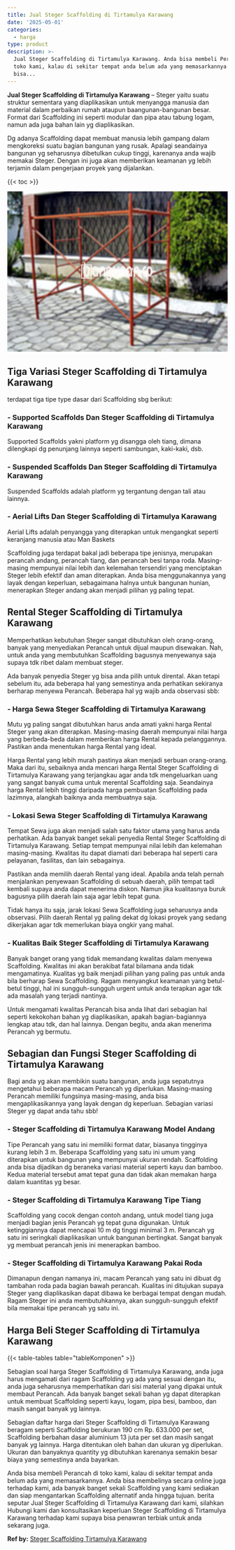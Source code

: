 ```yaml
---
title: Jual Steger Scaffolding di Tirtamulya Karawang
date: '2025-05-01'
categories:
  - harga
type: product
description: >-
  Jual Steger Scaffolding di Tirtamulya Karawang. Anda bisa membeli Perancah di
  toko kami, kalau di sekitar tempat anda belum ada yang memasarkannya. Anda
  bisa...
---
```


**Jual Steger Scaffolding di Tirtamulya Karawang** – Steger yaitu suatu struktur sementara yang diaplikasikan untuk menyangga manusia dan material dalam perbaikan rumah ataupun baangunan-bangunan besar. Format dari Scaffolding ini seperti modular dan pipa atau tabung logam, namun ada juga bahan lain yg diaplikasikan.

Dg adanya Scaffolding dapat membuat manusia lebih gampang dalam mengkoreksi suatu bagian bangunan yang rusak. Apalagi seandainya bangunan yg seharusnya dibetulkan cukup tinggi, karenanya anda wajib memakai Steger. Dengan ini juga akan memberikan keamanan yg lebih terjamin dalam pengerjaan proyek yang dijalankan.

{{< toc >}}

![Jual Steger Scaffolding di Tirtamulya Karawang](/images/sewa-scaffolding-steger-19.png)

## Tiga Variasi Steger Scaffolding di Tirtamulya Karawang

terdapat tiga tipe type dasar dari Scaffolding sbg berikut:

### \- Supported Scaffolds Dan Steger Scaffolding di Tirtamulya Karawang

Supported Scaffolds yakni platform yg disangga oleh tiang, dimana dilengkapi dg penunjang lainnya seperti sambungan, kaki-kaki, dsb.

### \- Suspended Scaffolds Dan Steger Scaffolding di Tirtamulya Karawang

Suspended Scaffolds adalah platform yg tergantung dengan tali atau lainnya.

### \- Aerial Lifts Dan Steger Scaffolding di Tirtamulya Karawang

Aerial Lifts adalah penyangga yang diterapkan untuk mengangkat seperti keranjang manusia atau Man Baskets

Scaffolding juga terdapat bakal jadi beberapa tipe jenisnya, merupakan perancah andang, perancah tiang, dan perancah besi tanpa roda. Masing-masing mempunyai nilai lebih dan kelemahan tersendiri yang menciptakan Steger lebih efektif dan aman diterapkan. Anda bisa menggunakannya yang layak dengan keperluan, sebagaimana halnya untuk bangunan hunian, menerapkan Steger andang akan menjadi pilihan yg paling tepat.

## Rental Steger Scaffolding di Tirtamulya Karawang

Memperhatikan kebutuhan Steger sangat dibutuhkan oleh orang-orang, banyak yang menyediakan Perancah untuk dijual maupun disewakan. Nah, untuk anda yang membutuhkan Scaffolding bagusnya menyewanya saja supaya tdk ribet dalam membuat steger.

Ada banyak penyedia Steger yg bisa anda pilih untuk dirental. Akan tetapi sebelum itu, ada beberapa hal yang semestinya anda perhatikan sekiranya berharap menyewa Perancah. Beberapa hal yg wajib anda observasi sbb:

### \- Harga Sewa Steger Scaffolding di Tirtamulya Karawang

Mutu yg paling sangat dibutuhkan harus anda amati yakni harga Rental Steger yang akan diterapkan. Masing-masing daerah mempunyai nilai harga yang berbeda-beda dalam memberikan harga Rental kepada pelanggannya. Pastikan anda menentukan harga Rental yang ideal.

Harga Rental yang lebih murah pastinya akan menjadi serbuan orang-orang. Maka dari itu, sebaiknya anda mencari harga Rental Steger Scaffolding di Tirtamulya Karawang yang terjangkau agar anda tdk mengeluarkan uang yang sangat banyak cuma untuk merental Scaffolding saja. Seandainya harga Rental lebih tinggi daripada harga pembuatan Scaffolding pada lazimnya, alangkah baiknya anda membuatnya saja.

### \- Lokasi Sewa Steger Scaffolding di Tirtamulya Karawang

Tempat Sewa juga akan menjadi salah satu faktor utama yang harus anda perhatikan. Ada banyak banget sekali penyedia Rental Steger Scaffolding di Tirtamulya Karawang. Setiap tempat mempunyai nilai lebih dan kelemahan masing-masing. Kwalitas itu dapat diamati dari beberapa hal seperti cara pelayanan, fasilitas, dan lain sebagainya.

Pastikan anda memilih daerah Rental yang ideal. Apabila anda telah pernah menjalankan penyewaan Scaffolding di sebuah daerah, pilih tempat tadi kembali supaya anda dapat menerima diskon. Namun jika kualitasnya buruk bagusnya pilih daerah lain saja agar lebih tepat guna.

Tidak hanya itu saja, jarak lokasi Sewa Scaffolding juga seharusnya anda observasi. Pilih daerah Rental yg paling dekat dg lokasi proyek yang sedang dikerjakan agar tdk memerlukan biaya ongkir yang mahal.

### \- Kualitas Baik Steger Scaffolding di Tirtamulya Karawang

Banyak banget orang yang tidak memandang kwalitas dalam menyewa Scaffolding. Kwalitas ini akan berakibat fatal bilamana anda tidak mengamatinya. Kualitas yg baik menjadi pilihan yang paling pas untuk anda bila berharap Sewa Scaffolding. Ragam menyangkut keamanan yang betul-betul tinggi, hal ini sungguh-sungguh urgent untuk anda terapkan agar tdk ada masalah yang terjadi nantinya.

Untuk mengamati kwalitas Perancah bisa anda lihat dari sebagian hal seperti kekokohan bahan yg diaplikasikan, apakah bagian-bagiannya lengkap atau tdk, dan hal lainnya. Dengan begitu, anda akan menerima Perancah yg bermutu.

## Sebagian dan Fungsi Steger Scaffolding di Tirtamulya Karawang

Bagi anda yg akan membikin suatu bangunan, anda juga sepatutnya mengetahui beberapa macam Perancah yg diperlukan. Masing-masing Perancah memiliki fungsinya masing-masing, anda bisa mengaplikasikannya yang layak dengan dg keperluan. Sebagian variasi Steger yg dapat anda tahu sbb!

### \- Steger Scaffolding di Tirtamulya Karawang Model Andang

Tipe Perancah yang satu ini memiliki format datar, biasanya tingginya kurang lebih 3 m. Beberapa Scaffolding yang satu ini umum yang diterapkan untuk bangunan yang mempunyai ukuran rendah. Scaffolding anda bisa dijadikan dg beraneka variasi material seperti kayu dan bamboo. Kedua material tersebut amat tepat guna dan tidak akan memakan harga dalam kuantitas yg besar.

### \- Steger Scaffolding di Tirtamulya Karawang Tipe Tiang

Scaffolding yang cocok dengan contoh andang, untuk model tiang juga menjadi bagian jenis Perancah yg tepat guna digunakan. Untuk ketinggiannya dapat mencapai 10 m dg tinggi minimal 3 m. Perancah yg satu ini seringkali diaplikasikan untuk bangunan bertingkat. Sangat banyak yg membuat perancah jenis ini menerapkan bamboo.

### \- Steger Scaffolding di Tirtamulya Karawang Pakai Roda

Dimanapun dengan namanya ini, macam Perancah yang satu ini dibuat dg tambahan roda pada bagian bawah perancah. Kualitas ini ditujukan supaya Steger yang diaplikasikan dapat dibawa ke berbagai tempat dengan mudah. Ragam Steger ini anda membutuhkannya, akan sungguh-sungguh efektif bila memakai tipe perancah yg satu ini.

## Harga Beli Steger Scaffolding di Tirtamulya Karawang

{{< table-tables table="tableKomponen" >}}

Sebagian soal harga Steger Scaffolding di Tirtamulya Karawang, anda juga harus mengamati dari ragam Scaffolding yg ada yang sesuai dengan itu, anda juga seharusnya memperhatikan dari sisi material yang dipakai untuk membaut Perancah. Ada banyak banget sekali bahan yg dapat diterapkan untuk membuat Scaffolding seperti kayu, logam, pipa besi, bamboo, dan masih sangat banyak yg lainnya.

Sebagian daftar harga dari Steger Scaffolding di Tirtamulya Karawang beragam seperti Scaffolding berukuran 190 cm Rp. 633.000 per set, Scaffolding berbahan dasar aluminium 13 juta per set dan masih sangat banyak yg lainnya. Harga ditentukan oleh bahan dan ukuran yg diperlukan. Ukuran dan banyaknya quantity yg dibutuhkan karenanya semakin besar biaya yang semestinya anda bayarkan.

Anda bisa membeli Perancah di toko kami, kalau di sekitar tempat anda belum ada yang memasarkannya. Anda bisa membelinya secara online juga terhadap kami, ada banyak banget sekali Scaffolding yang kami sediakan dan siap mengantarkan Scaffolding alternatif anda hingga tujuan. berita seputar Jual Steger Scaffolding di Tirtamulya Karawang dari kami, silahkan Hubungi kami dan konsultasikan keperluan Steger Scaffolding di Tirtamulya Karawang terhadap kami supaya bisa penawran terbiak untuk anda sekarang juga.

**Ref by:** [Steger Scaffolding Tirtamulya Karawang](https://id.wikipedia.org/wiki/Steger)
